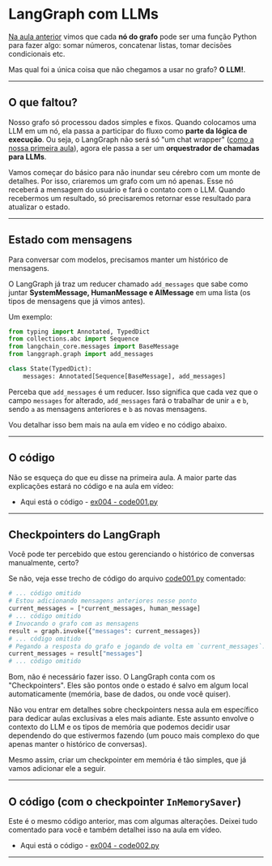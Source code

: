 # LangGraph com LLMs

[Na aula anterior](./003-introducao-ao-langgraph.md) vimos que cada **nó do
grafo** pode ser uma função Python para fazer algo: somar números, concatenar
listas, tomar decisões condicionais etc.

Mas qual foi a única coisa que não chegamos a usar no grafo? **O LLM!**.

---

## O que faltou?

Nosso grafo só processou dados simples e fixos. Quando colocamos uma LLM em um
nó, ela passa a participar do fluxo como **parte da lógica de execução**. Ou
seja, o LangGraph não será só "um chat wrapper"
([como a nossa primeira aula](./002-chat-simples-langchain.md)), agora ele passa
a ser um **orquestrador de chamadas para LLMs**.

Vamos começar do básico para não inundar seu cérebro com um monte de detalhes.
Por isso, criaremos um grafo com um nó apenas. Esse nó receberá a mensagem do
usuário e fará o contato com o LLM. Quando recebermos um resultado, só
precisaremos retornar esse resultado para atualizar o estado.

---

## Estado com mensagens

Para conversar com modelos, precisamos manter um histórico de mensagens.

O LangGraph já traz um reducer chamado `add_messages` que sabe como juntar
**SystemMessage, HumanMessage e AIMessage** em uma lista (os tipos de mensagens
que já vimos antes).

Um exemplo:

```python
from typing import Annotated, TypedDict
from collections.abc import Sequence
from langchain_core.messages import BaseMessage
from langgraph.graph import add_messages

class State(TypedDict):
    messages: Annotated[Sequence[BaseMessage], add_messages]
```

Perceba que `add_messages` é um reducer. Isso significa que cada vez que o campo
`messages` for alterado, `add_messages` fará o trabalhar de unir `a` e `b`,
sendo `a` as mensagens anteriores e `b` as novas mensagens.

Vou detalhar isso bem mais na aula em vídeo e no código abaixo.

---

## O código

Não se esqueça do que eu disse na primeira aula. A maior parte das explicações
estará no código e na aula em vídeo:

- Aqui está o código - [ex004 - code001.py](../src/examples/ex004/code001.py)

---

## Checkpointers do LangGraph

Você pode ter percebido que estou gerenciando o histórico de conversas
manualmente, certo?

Se não, veja esse trecho de código do arquivo
[code001.py](../src/examples/ex004/code001.py) comentado:

```python
# ... código omitido
# Estou adicionando mensagens anteriores nesse ponto
current_messages = [*current_messages, human_message]
# ... código omitido
# Invocando o grafo com as mensagens
result = graph.invoke({"messages": current_messages})
# ... código omitido
# Pegando a resposta do grafo e jogando de volta em `current_messages`.
current_messages = result["messages"]
# ... código omitido
```

Bom, não é necessário fazer isso. O LangGraph conta com os "Checkpointers". Eles
são pontos onde o estado é salvo em algum local automaticamente (memória, base
de dados, ou onde você quiser).

Não vou entrar em detalhes sobre checkpointers nessa aula em específico para
dedicar aulas exclusivas a eles mais adiante. Este assunto envolve o contexto do
LLM e os tipos de memória que podemos decidir usar dependendo do que estivermos
fazendo (um pouco mais complexo do que apenas manter o histórico de conversas).

Mesmo assim, criar um checkpointer em memória é tão simples, que já vamos
adicionar ele a seguir.

---

## O código (com o checkpointer `InMemorySaver`)

Este é o mesmo código anterior, mas com algumas alterações. Deixei tudo
comentado para você e também detalhei isso na aula em vídeo.

- Aqui está o código - [ex004 - code002.py](../src/examples/ex004/code002.py)

---
